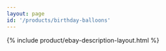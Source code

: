 ```yaml
---
layout: page
id: '/products/birthday-balloons'
---
```


{% include product/ebay-description-layout.html %}






